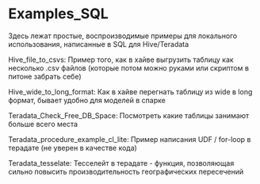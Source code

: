 # Examples_SQL

Здесь лежат простые, воспроизводимые примеры для локального использования, написанные в SQL для Hive/Teradata

Hive_file_to_csvs: Пример того, как в хайве выгрузить таблицу как несколько .csv файлов
 (которые потом можно руками или скриптом в питоне забрать себе)

Hive_wide_to_long_format: Как в хайве перегнать таблицу из wide в long формат, бывает удобно для моделей в спарке

Teradata_Check_Free_DB_Space: Посмотреть какие таблицы занимают больше всего места

Teradata_procedure_example_cl_lite: Пример написания UDF / for-loop в терадате (не уверен в качестве кода)

Teradata_tesselate: Тесселейт в терадате - функция, позволяющая сильно повысить производительность географических пересечений

